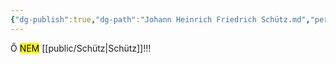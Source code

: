 ```yaml
---
{"dg-publish":true,"dg-path":"Johann Heinrich Friedrich Schütz.md","permalink":"/johann-heinrich-friedrich-schuetz/"}
---
```


Ő <mark>NEM</mark> [[public/Schütz\|Schütz]]!!!